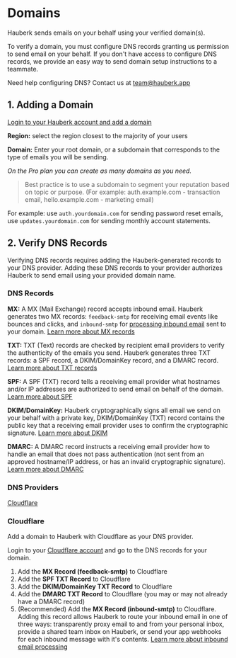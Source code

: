 # Domains

Hauberk sends emails on your behalf using your verified domain(s).

To verify a domain, you must configure DNS records granting us permission to send email on your behalf. If you don't have access to configure DNS records, we provide an easy way to send domain setup instructions to a teammate.

Need help configuring DNS? Contact us at [team@hauberk.app](mailto:team@hauberk.app)

## 1. Adding a Domain

[Login to your Hauberk account and add a domain](/domains/new)

**Region:** select the region closest to the majority of your users

**Domain:** Enter your root domain, or a subdomain that corresponds to the type of emails you will be sending.

*On the Pro plan you can create as many domains as you need.*

> Best practice is to use a subdomain to segment your reputation based on topic or purpose. (For example: auth.example.com - transaction email, hello.example.com - marketing email)


For example: use `auth.yourdomain.com` for sending password reset emails, use `updates.yourdomain.com` for sending monthly account statements.

## 2. Verify DNS Records

Verifying DNS records requires adding the Hauberk-generated records to your DNS provider. Adding these DNS records to your provider authorizes Hauberk to send email using your provided domain name.

### DNS Records

**MX:** A MX (Mail Exchange) record accepts inbound email. Hauberk generates two MX records: `feedback-smtp` for receiving email events like bounces and clicks, and `inbound-smtp` for [processing inbound email](/inbound-email.md) sent to your domain. 
[Learn more about MX records](/docs/dns/mx-mail-exchange)

**TXT:** TXT (Text) records are checked by recipient email providers to verify the authenticity of the emails you send. Hauberk generates three TXT records: a SPF record, a DKIM/DomainKey record, and a DMARC record. 
[Learn more about TXT records](/docs/dns/txt)

**SPF:** A SPF (TXT) record tells a receiving email provider what hostnames and/or IP addresses are authorized to send email on behalf of the domain. 
[Learn more about SPF](/docs/dns/spf-sender-policy-framework)

**DKIM/DomainKey:** Hauberk cryptographically signs all email we send on your behalf with a private key,  DKIM/DomainKey (TXT) record contains the public key that a receiving email provider uses to confirm the cryptographic signature. 
[Learn more about DKIM](/docs/dns/dkim-domainkeys-identified-email)

**DMARC:** A DMARC record instructs a receiving email provider how to handle an email that does not pass authentication (not sent from an approved hostname/IP address, or has an invalid cryptographic signature). 
[Learn more about DMARC](/docs/dns/dmarc-domain-based-message-authentication-reporting-conformance)

### DNS Providers

[Cloudflare](#cloudflare)

### Cloudflare

Add a domain to Hauberk with Cloudflare as your DNS provider.

Login to your [Cloudflare account](https://dash.cloudflare.com) and go to the DNS records for your domain.

1. Add the **MX Record (feedback-smtp)** to Cloudflare
2. Add the **SPF TXT Record** to Cloudflare
3. Add the **DKIM/DomainKey TXT Record** to Cloudflare
4. Add the **DMARC TXT Record** to Cloudflare (you may or may not already have a DMARC record)
5. (Recommended) Add the **MX Record (inbound-smtp)** to Cloudflare. Adding this record allows Hauberk to route your inbound email in one of three ways: transparently proxy email to and from your personal inbox, provide a shared team inbox on Hauberk, or send your app webhooks for each inbound message with it's contents. 
[Learn more about inbound email processing](/docs/inbound-email)




